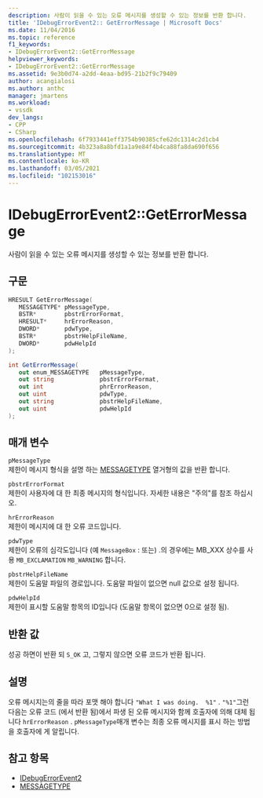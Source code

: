 ```yaml
---
description: 사람이 읽을 수 있는 오류 메시지를 생성할 수 있는 정보를 반환 합니다.
title: 'IDebugErrorEvent2:: GetErrorMessage | Microsoft Docs'
ms.date: 11/04/2016
ms.topic: reference
f1_keywords:
- IDebugErrorEvent2::GetErrorMessage
helpviewer_keywords:
- IDebugErrorEvent2::GetErrorMessage
ms.assetid: 9e3b0d74-a2dd-4eaa-bd95-21b2f9c79409
author: acangialosi
ms.author: anthc
manager: jmartens
ms.workload:
- vssdk
dev_langs:
- CPP
- CSharp
ms.openlocfilehash: 6f7933441eff3754b90385cfe62dc1314c2d1cb4
ms.sourcegitcommit: 4b323a8a8bfd1a1a9e84f4b4ca88fa8da690f656
ms.translationtype: MT
ms.contentlocale: ko-KR
ms.lasthandoff: 03/05/2021
ms.locfileid: "102153016"
---
```

# <a name="idebugerrorevent2geterrormessage"></a>IDebugErrorEvent2::GetErrorMessage
사람이 읽을 수 있는 오류 메시지를 생성할 수 있는 정보를 반환 합니다.

## <a name="syntax"></a>구문

```cpp
HRESULT GetErrorMessage(
   MESSAGETYPE* pMessageType,
   BSTR*        pbstrErrorFormat,
   HRESULT*     hrErrorReason,
   DWORD*       pdwType,
   BSTR*        pbstrHelpFileName,
   DWORD*       pdwHelpId
);
```

```csharp
int GetErrorMessage(
   out enum_MESSAGETYPE   pMessageType,
   out string             pbstrErrorFormat,
   out int                phrErrorReason,
   out uint               pdwType,
   out string             pbstrHelpFileName,
   out uint               pdwHelpId
);
```

## <a name="parameters"></a>매개 변수
`pMessageType`\
제한이 메시지 형식을 설명 하는 [MESSAGETYPE](../../../extensibility/debugger/reference/messagetype.md) 열거형의 값을 반환 합니다.

`pbstrErrorFormat`\
제한이 사용자에 대 한 최종 메시지의 형식입니다. 자세한 내용은 "주의"를 참조 하십시오.

`hrErrorReason`\
제한이 메시지에 대 한 오류 코드입니다.

`pdwType`\
제한이 오류의 심각도입니다 (예 `MessageBox` : 또는) .의 경우에는 MB_XXX 상수를 사용 `MB_EXCLAMATION` `MB_WARNING` 합니다.

`pbstrHelpFileName`\
제한이 도움말 파일의 경로입니다. 도움말 파일이 없으면 null 값으로 설정 됩니다.

`pdwHelpId`\
제한이 표시할 도움말 항목의 ID입니다 (도움말 항목이 없으면 0으로 설정 됨).

## <a name="return-value"></a>반환 값
 성공 하면이 반환 되 `S_OK` 고, 그렇지 않으면 오류 코드가 반환 됩니다.

## <a name="remarks"></a>설명
 오류 메시지는의 줄을 따라 포맷 해야 합니다 `"What I was doing.  %1"` . `"%1"`그런 다음는 오류 코드 (에서 반환 됨)에서 파생 된 오류 메시지와 함께 호출자에 의해 대체 됩니다 `hrErrorReason` . `pMessageType`매개 변수는 최종 오류 메시지를 표시 하는 방법을 호출자에 게 알립니다.

## <a name="see-also"></a>참고 항목
- [IDebugErrorEvent2](../../../extensibility/debugger/reference/idebugerrorevent2.md)
- [MESSAGETYPE](../../../extensibility/debugger/reference/messagetype.md)
